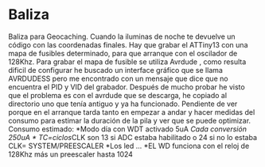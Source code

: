 # Baliza
Baliza para Geocaching. Cuando la iluminas de noche te devuelve un código con las coordenadas finales.
Hay que grabar el ATTiny13 con una mapa de fusibles determinado, para que arranque con el oscilador de 128Khz. Para grabar el mapa de fusible se utiliza Avrdude , como resulta dificil de configurar he buscado un interface gráfico que se llama AVRDUDESS pero me encontrado con un mensaje que dice que no encuentra el PID y VID del grabador. Después de mucho probar he visto que el problema es con el avrdude que se descarga, he copiado al directorio uno que tenía antiguo y ya ha funcionado.
Pendiente de ver porque en el arranque tarda tanto en empezar a andar y hacer medidas del consumo para estimar la duración de la pila y ver que se puede optimizar.
Consumo estimado:
    *Modo día con WDT activado 5uA
    *Cada conversión 250uA * TC=ciclos*CLK son 13 si ADC estaba habilitado o 24 si no lo estaba CLK= SYSTEM/PREESCALER
    *Los led ...
    *EL WD funciona con el reloj de 128Khz más un preescaler hasta 1024


